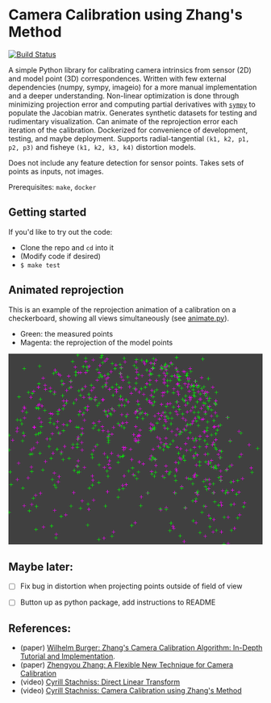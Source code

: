# Camera Calibration using Zhang's Method

[![Build Status](https://app.travis-ci.com/pvphan/camera-calibration.svg?branch=main)](https://app.travis-ci.com/pvphan/camera-calibration)

A simple Python library for calibrating camera intrinsics from sensor (2D) and model point (3D) correspondences.
Written with few external dependencies (numpy, sympy, imageio) for a more manual implementation and a deeper understanding.
Non-linear optimization is done through minimizing projection error and computing partial derivatives with [`sympy`](https://docs.sympy.org/latest/index.html) to populate the Jacobian matrix.
Generates synthetic datasets for testing and rudimentary visualization.
Can animate of the reprojection error each iteration of the calibration.
Dockerized for convenience of development, testing, and maybe deployment.
Supports radial-tangential `(k1, k2, p1, p2, p3)` and fisheye `(k1, k2, k3, k4)` distortion models.


Does not include any feature detection for sensor points. Takes sets of points as inputs, not images.


Prerequisites: `make`, `docker`


## Getting started

If you'd like to try out the code:

- Clone the repo and `cd` into it
- (Modify code if desired)
- `$ make test`


## Animated reprojection

This is an example of the reprojection animation of a calibration on a checkerboard, showing all views simultaneously (see [animate.py](./src/animate.py)).
- Green: the measured points
- Magenta: the reprojection of the model points

![reprojection animation](./media/reprojection.gif)


## Maybe later:

- [ ] Fix bug in distortion when projecting points outside of field of view
- [ ] Button up as python package, add instructions to README


## References:
- (paper) [Wilhelm Burger: Zhang's Camera Calibration Algorithm: In-Depth Tutorial and Implementation](https://www.researchgate.net/publication/303233579_Zhang's_Camera_Calibration_Algorithm_In-Depth_Tutorial_and_Implementation).
- (paper) [Zhengyou Zhang: A Flexible New Technique for Camera Calibration](https://www.microsoft.com/en-us/research/wp-content/uploads/2016/02/tr98-71.pdf)
- (video) [Cyrill Stachniss: Direct Linear Transform](https://www.youtube.com/watch?v=3NcQbZu6xt8&ab_channel=CyrillStachniss)
- (video) [Cyrill Stachniss: Camera Calibration using Zhang's Method](https://www.youtube.com/watch?v=-9He7Nu3u8s&ab_channel=CyrillStachniss)
